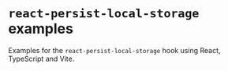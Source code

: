 # `react-persist-local-storage` examples

Examples for the `react-persist-local-storage` hook using React, TypeScript and Vite.
